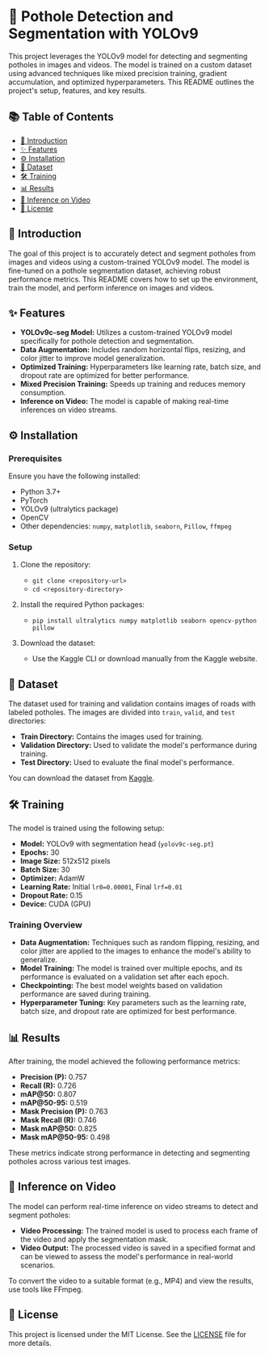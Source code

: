 # 🚧 Pothole Detection and Segmentation with YOLOv9

This project leverages the YOLOv9 model for detecting and segmenting potholes in images and videos. The model is trained on a custom dataset using advanced techniques like mixed precision training, gradient accumulation, and optimized hyperparameters. This README outlines the project's setup, features, and key results.

## 📚 Table of Contents

- [🌟 Introduction](#-introduction)
- [✨ Features](#-features)
- [⚙️ Installation](#%EF%B8%8F-installation)
- [📂 Dataset](#-dataset)
- [🛠️ Training](#%EF%B8%8F-training)
- [📊 Results](#-results)
- [🎥 Inference on Video](#-inference-on-video)
- [📝 License](#-license)

## 🌟 Introduction

The goal of this project is to accurately detect and segment potholes from images and videos using a custom-trained YOLOv9 model. The model is fine-tuned on a pothole segmentation dataset, achieving robust performance metrics. This README covers how to set up the environment, train the model, and perform inference on images and videos.

## ✨ Features

- **YOLOv9c-seg Model:** Utilizes a custom-trained YOLOv9 model specifically for pothole detection and segmentation.
- **Data Augmentation:** Includes random horizontal flips, resizing, and color jitter to improve model generalization.
- **Optimized Training:** Hyperparameters like learning rate, batch size, and dropout rate are optimized for better performance.
- **Mixed Precision Training:** Speeds up training and reduces memory consumption.
- **Inference on Video:** The model is capable of making real-time inferences on video streams.

## ⚙️ Installation

### Prerequisites

Ensure you have the following installed:

- Python 3.7+
- PyTorch
- YOLOv9 (ultralytics package)
- OpenCV
- Other dependencies: `numpy`, `matplotlib`, `seaborn`, `Pillow`, `ffmpeg`

### Setup

1. Clone the repository:
   - `git clone <repository-url>`
   - `cd <repository-directory>`

2. Install the required Python packages:
   - `pip install ultralytics numpy matplotlib seaborn opencv-python pillow`

3. Download the dataset:
   - Use the Kaggle CLI or download manually from the Kaggle website.

## 📂 Dataset

The dataset used for training and validation contains images of roads with labeled potholes. The images are divided into `train`, `valid`, and `test` directories:

- **Train Directory:** Contains the images used for training.
- **Validation Directory:** Used to validate the model's performance during training.
- **Test Directory:** Used to evaluate the final model's performance.

You can download the dataset from [Kaggle](https://www.kaggle.com/datasets/farzadnekouei/pothole-image-segmentation-dataset).

## 🛠️ Training

The model is trained using the following setup:

- **Model:** YOLOv9 with segmentation head (`yolov9c-seg.pt`)
- **Epochs:** 30
- **Image Size:** 512x512 pixels
- **Batch Size:** 30
- **Optimizer:** AdamW
- **Learning Rate:** Initial `lr0=0.00001`, Final `lrf=0.01`
- **Dropout Rate:** 0.15
- **Device:** CUDA (GPU)

### Training Overview

- **Data Augmentation:** Techniques such as random flipping, resizing, and color jitter are applied to the images to enhance the model's ability to generalize.
- **Model Training:** The model is trained over multiple epochs, and its performance is evaluated on a validation set after each epoch.
- **Checkpointing:** The best model weights based on validation performance are saved during training.
- **Hyperparameter Tuning:** Key parameters such as the learning rate, batch size, and dropout rate are optimized for best performance.

## 📊 Results

After training, the model achieved the following performance metrics:

- **Precision (P):** 0.757
- **Recall (R):** 0.726
- **mAP@50:** 0.807
- **mAP@50-95:** 0.519
- **Mask Precision (P):** 0.763
- **Mask Recall (R):** 0.746
- **Mask mAP@50:** 0.825
- **Mask mAP@50-95:** 0.498

These metrics indicate strong performance in detecting and segmenting potholes across various test images.

## 🎥 Inference on Video

The model can perform real-time inference on video streams to detect and segment potholes:

- **Video Processing:** The trained model is used to process each frame of the video and apply the segmentation mask.
- **Video Output:** The processed video is saved in a specified format and can be viewed to assess the model's performance in real-world scenarios.

To convert the video to a suitable format (e.g., MP4) and view the results, use tools like FFmpeg.

## 📝 License

This project is licensed under the MIT License. See the [LICENSE](LICENSE) file for more details.
